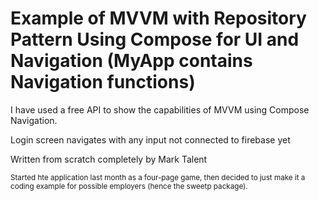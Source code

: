 # **Example of MVVM with Repository Pattern Using Compose for UI and Navigation (MyApp contains Navigation functions)**

I have used a free API to show the capabilities of MVVM using Compose Navigation.

Login screen navigates with any input not connected to firebase yet

Written from scratch completely by Mark Talent

<sub>Started hte application last month as a four-page game, then decided to just make it a coding example for possible employers (hence the sweetp package).</sub>

